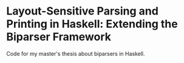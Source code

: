 # Layout-Sensitive Parsing and Printing in Haskell: Extending the Biparser Framework

Code for my master's thesis about biparsers in Haskell.

